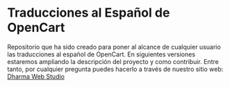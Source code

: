 # Traducciones al Español de OpenCart

Repositorio que ha sido creado para poner al alcance de cualquier usuario las traducciones al español de OpenCart.
En siguientes versiones estaremos ampliando la descripción del proyecto y como contribuir. 
Entre tanto, por cualquier pregunta puedes hacerlo a través de nuestro sitio web: [Dharma Web Studio](https://dharmawebstudio.com)  
